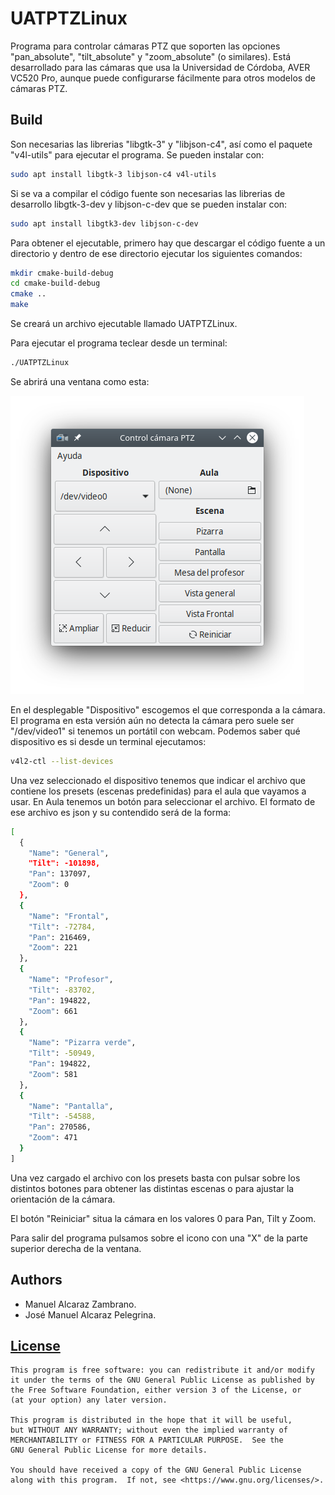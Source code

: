 # UATPTZLinux
Programa para controlar cámaras PTZ que soporten las opciones "pan_absolute", "tilt_absolute" y "zoom_absolute" (o similares).
Está desarrollado para las cámaras que usa la Universidad de Córdoba, AVER VC520 Pro, aunque puede configurarse fácilmente para otros modelos de cámaras PTZ.

## Build

Son necesarias las librerias "libgtk-3" y "libjson-c4", así como el paquete "v4l-utils" para ejecutar el programa. Se pueden instalar con:

```bash
sudo apt install libgtk-3 libjson-c4 v4l-utils
```
Si se va a compilar el código fuente son necesarias las librerias de desarrollo libgtk-3-dev y libjson-c-dev que se pueden instalar con:

```bash
sudo apt install libgtk3-dev libjson-c-dev
```

Para obtener el ejecutable, primero hay que descargar el código fuente a un directorio y dentro de ese directorio ejecutar los siguientes comandos:

```bash
mkdir cmake-build-debug
cd cmake-build-debug
cmake ..
make
```
Se creará un archivo ejecutable llamado UATPTZLinux.

Para ejecutar el programa teclear desde un terminal:

```bash
./UATPTZLinux
```
Se abrirá una ventana como esta:

![Ventana de UATPTZLinux](images/UATPTZLinux.png)

En el desplegable "Dispositivo" escogemos el que corresponda a la cámara. El programa en esta versión aún no detecta la cámara pero suele ser "/dev/video1" si tenemos un portátil con webcam. Podemos saber qué dispositivo es si desde un terminal ejecutamos:

```bash
v4l2-ctl --list-devices
```
Una vez seleccionado el dispositivo tenemos que indicar el archivo que contiene los presets (escenas predefinidas) para el aula que vayamos a usar. En Aula tenemos un botón para seleccionar el archivo. El formato de ese archivo es json y su contendido será de la forma:

```bash
[
  {
    "Name": "General",
    "Tilt": -101898,
    "Pan": 137097,
    "Zoom": 0
  },
  {
    "Name": "Frontal",
    "Tilt": -72784,
    "Pan": 216469,
    "Zoom": 221
  },
  {
    "Name": "Profesor",
    "Tilt": -83702,
    "Pan": 194822,
    "Zoom": 661
  },
  {
    "Name": "Pizarra verde",
    "Tilt": -50949,
    "Pan": 194822,
    "Zoom": 581
  },
  {
    "Name": "Pantalla",
    "Tilt": -54588,
    "Pan": 270586,
    "Zoom": 471
  }
]
```

Una vez cargado el archivo con los presets basta con pulsar sobre los distintos botones para obtener las distintas escenas o para ajustar la orientación de la cámara.

El botón "Reiniciar" situa la cámara en los valores 0 para Pan, Tilt y Zoom.

Para salir del programa pulsamos sobre el icono con una "X" de la parte superior derecha de la ventana.


## Authors

- Manuel Alcaraz Zambrano.
- José Manuel Alcaraz Pelegrina.

## [License](https://github.com/jmaphys/UATPTZLinux/blob/master/LICENSE)

```
This program is free software: you can redistribute it and/or modify
it under the terms of the GNU General Public License as published by
the Free Software Foundation, either version 3 of the License, or
(at your option) any later version.

This program is distributed in the hope that it will be useful,
but WITHOUT ANY WARRANTY; without even the implied warranty of
MERCHANTABILITY or FITNESS FOR A PARTICULAR PURPOSE.  See the
GNU General Public License for more details.

You should have received a copy of the GNU General Public License
along with this program.  If not, see <https://www.gnu.org/licenses/>.
```
